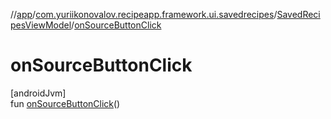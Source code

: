 //[app](../../../index.md)/[com.yuriikonovalov.recipeapp.framework.ui.savedrecipes](../index.md)/[SavedRecipesViewModel](index.md)/[onSourceButtonClick](on-source-button-click.md)

# onSourceButtonClick

[androidJvm]\
fun [onSourceButtonClick](on-source-button-click.md)()
